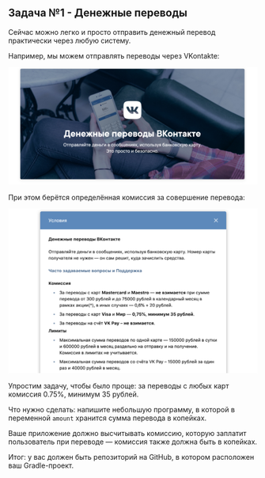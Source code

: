## Задача №1 - Денежные переводы

Сейчас можно легко и просто отправить денежный перевод практически через любую систему.

Например, мы можем отправлять переводы через VKontakte:

![](pic/vk-pay.png)

При этом берётся определённая комиссия за совершение перевода:

![](pic/vk-commission.png)

Упростим задачу, чтобы было проще: за переводы с любых карт комиссия 0.75%, минимум 35 рублей.

Что нужно сделать: напишите небольшую программу, в которой в переменной `amount` хранится сумма перевода в копейках.

Ваше приложение должно высчитывать комиссию, которую заплатит пользователь при переводе — комиссия также должна быть в копейках.

Итог: у вас должен быть репозиторий на GitHub, в котором расположен ваш Gradle-проект.

